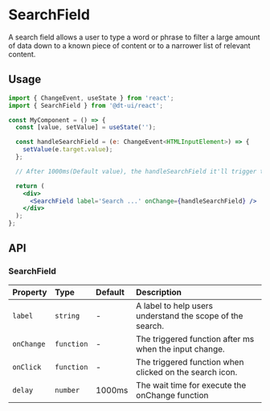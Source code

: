 # SearchField

A search field allows a user to type a word or phrase to filter a large amount of data down to a known piece of content or to a narrower list of relevant content.

## Usage

```jsx
import { ChangeEvent, useState } from 'react';
import { SearchField } from '@dt-ui/react';

const MyComponent = () => {
  const [value, setValue] = useState('');

  const handleSearchField = (e: ChangeEvent<HTMLInputElement>) => {
    setValue(e.target.value);
  };

  // After 1000ms(Default value), the handleSearchField it'll trigger to set the new value. Then you can use it to make a request.

  return (
    <div>
      <SearchField label='Search ...' onChange={handleSearchField} />
    </div>
  );
};
```

## API

### SearchField

| Property   | Type       | Default | Description                                                   |
| ---------- | :--------- | :------ | :------------------------------------------------------------ |
| `label`    | `string`   | -       | A label to help users understand the scope of the search.     |
| `onChange` | `function` | -       | The triggered function after <delay>ms when the input change. |
| `onClick`  | `function` | -       | The triggered function when clicked on the search icon.       |
| `delay`    | `number`   | 1000ms  | The wait time for execute the onChange function               |
